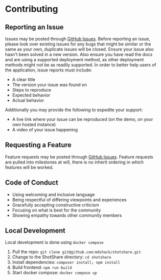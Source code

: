# Contributing

## Reporting an Issue

Issues may be posted through [GitHub Issues](https://github.com/mdshack/shotshare/issues/new). Before reporting an issue, please look over existing issues for any bugs that might be similar or the same as your own, duplicate issues will be closed. Ensure your issue also hasn't been solved in a new version. Also ensure you have read the docs and are using a supported deployment method, as other deployment methods might not be as readily supported. In order to better help users of the application, issue reports must include:

- A clear title
- The version your issue was found on
- Steps to reproduce
- Expected behavior
- Actual behavior

Additionally you may provide the following to expedite your support:

- A live link where your issue can be reproduced (on the demo, on your own hosted instance)
- A video of your issue happening

## Requesting a Feature

Feature requests may be posted through [GitHub Issues](https://github.com/mdshack/shotshare/issues/new). Feature requests are pulled into milestones at will, there is no inherit ordering in which features will be worked.

## Code of Conduct

- Using welcoming and inclusive language
- Being respectful of differing viewpoints and experiences
- Gracefully accepting constructive criticism
- Focusing on what is best for the community
- Showing empathy towards other community members

## Local Development

Local development is done using `docker compose`

1. Pull the repo: `git clone git@github.com:mdshack/shotshare.git`
2. Change to the ShotShare directory: `cd shotshare`
3. Install dependencies: `composer install; npm install`
4. Build frontend: `npm run build`
5. Start docker compose: `docker compose up`
